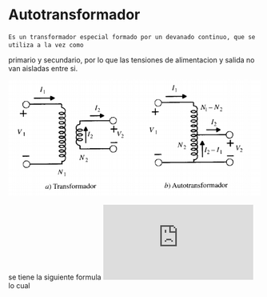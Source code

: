 # Autotransformador
	Es un transformador especial formado por un devanado continuo, que se utiliza a la vez como 
primario y secundario, por lo que las tensiones de alimentacion y salida no van aisladas entre si.

![Autotransformador](imagenes/autotransformador1.png)

se tiene la siguiente formula ![img](http://www.sciweavers.org/tex2img.php?eq=%20%5Cfrac%7BV_1%7D%7BV_2%7D%20&bc=White&fc=Black&im=jpg&fs=12&ff=arev&edit=0) lo cual